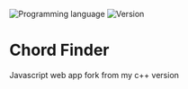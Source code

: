 <!-- using shields.io for status buttons -->
![Programming language](https://img.shields.io/badge/Language-Javascript-blue.svg)
![Version](https://img.shields.io/badge/Version-0.1-red.svg?style=flat)

# Chord Finder

Javascript web app fork from my c++ version

